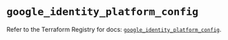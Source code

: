 # `google_identity_platform_config`

Refer to the Terraform Registry for docs: [`google_identity_platform_config`](https://registry.terraform.io/providers/hashicorp/google/6.44.0/docs/resources/identity_platform_config).
